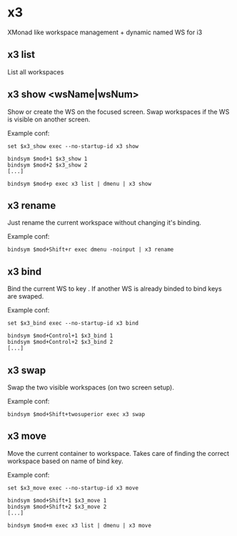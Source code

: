 x3
==

XMonad like workspace management + dynamic named WS for i3

x3 list
-------

List all workspaces

x3 show <wsName|wsNum>
----------------------

Show or create the WS on the focused screen. 
Swap workspaces if the WS is visible on another screen.

Example conf:

    set $x3_show exec --no-startup-id x3 show

    bindsym $mod+1 $x3_show 1
    bindsym $mod+2 $x3_show 2
    [...]

    bindsym $mod+p exec x3 list | dmenu | x3 show

x3 rename
---------

Just rename the current workspace without changing it's binding.

Example conf:

    bindsym $mod+Shift+r exec dmenu -noinput | x3 rename

x3 bind <num>
-------------

Bind the current WS to key <num>.
If another WS is already binded to <num> bind keys are swaped.

Example conf:

    set $x3_bind exec --no-startup-id x3 bind

    bindsym $mod+Control+1 $x3_bind 1
    bindsym $mod+Control+2 $x3_bind 2
    [...]

x3 swap
-------

Swap the two visible workspaces (on two screen setup).

Example conf:

    bindsym $mod+Shift+twosuperior exec x3 swap

x3 move
-------

Move the current container to workspace. 
Takes care of finding the correct workspace based on name of bind key.

Example conf:

    set $x3_move exec --no-startup-id x3 move
    
    bindsym $mod+Shift+1 $x3_move 1
    bindsym $mod+Shift+2 $x3_move 2
    [...]

    bindsym $mod+m exec x3 list | dmenu | x3 move
